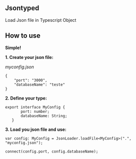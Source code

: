 Jsontyped
--------
Load Json file in Typescript Object

How to use
---------
**Simple!**

**1. Create your json file:**

*myconfig.json*

    {
        "port": "3000",
        "databaseName": "teste"
    }


**2. Define your type:**
   

    export interface MyConfig {
           port: number;
           databaseName: String;
       }

**3. Load you json file and use:**

    var config: MyConfig = JsonLoader.loadFile<MyConfig>(".", "myconfig.json");
    
	connect(config.port, config.databaseName);


